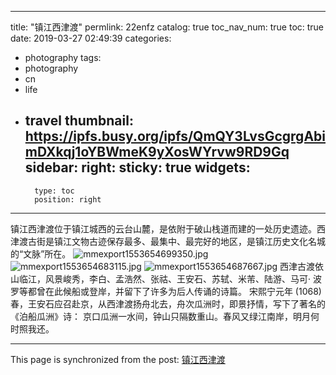 
---
title: "镇江西津渡"
permlink: 22enfz
catalog: true
toc_nav_num: true
toc: true
date: 2019-03-27 02:49:39
categories:
- photography
tags:
- photography
- cn
- life
- travel
thumbnail: https://ipfs.busy.org/ipfs/QmQY3LvsGcgrgAbimDXkqj1oYBWmeK9yXosWYrvw9RD9Gq
sidebar:
    right:
        sticky: true
widgets:
    -
        type: toc
        position: right
---


镇江西津渡位于镇江城西的云台山麓，是依附于破山栈道而建的一处历史遗迹。西津渡古街是镇江文物古迹保存最多、最集中、最完好的地区，是镇江历史文化名城的“文脉”所在。
![mmexport1553654699350.jpg](https://ipfs.busy.org/ipfs/QmQY3LvsGcgrgAbimDXkqj1oYBWmeK9yXosWYrvw9RD9Gq)
![mmexport1553654683115.jpg](https://ipfs.busy.org/ipfs/QmbkbQYT82VU1gNvzAtYoQVTUZrCCs5eFx5PcKPQvvKX2D)
![mmexport1553654687667.jpg](https://ipfs.busy.org/ipfs/QmUupDicgJRe9W2xkLF9ztFvScpKTjW6A1kdEFPcwZGMGk)
西津古渡依山临江，风景峻秀，李白、孟浩然、张祜、王安石、苏轼、米芾、陆游、马可· 波罗等都曾在此候船或登岸，并留下了许多为后人传诵的诗篇。
宋熙宁元年 (1068) 春，王安石应召赴京，从西津渡扬舟北去，舟次瓜洲时，即景抒情，写下了著名的《泊船瓜洲》诗：
京口瓜洲一水间，钟山只隔数重山。春风又绿江南岸，明月何时照我还。

- - -

This page is synchronized from the post: [镇江西津渡](https://steemit.com/@andrewma/22enfz)
